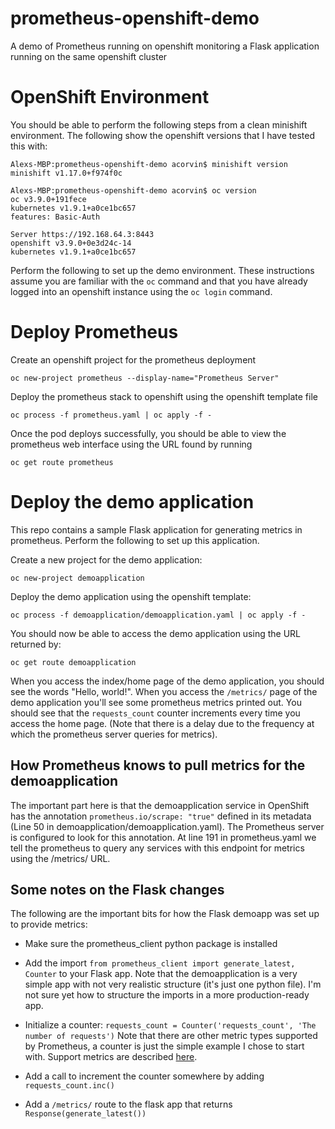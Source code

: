 # prometheus-openshift-demo

A demo of Prometheus running on openshift monitoring a Flask application
running on the same openshift cluster

# OpenShift Environment

You should be able to perform the following steps from a clean minishift
environment. The following show the openshift versions that I have tested
this with:

```
Alexs-MBP:prometheus-openshift-demo acorvin$ minishift version
minishift v1.17.0+f974f0c

Alexs-MBP:prometheus-openshift-demo acorvin$ oc version
oc v3.9.0+191fece
kubernetes v1.9.1+a0ce1bc657
features: Basic-Auth

Server https://192.168.64.3:8443
openshift v3.9.0+0e3d24c-14
kubernetes v1.9.1+a0ce1bc657
```

Perform the following to set up the demo environment. These instructions
assume you are familiar with the ```oc``` command and that you have already
logged into an openshift instance using the ```oc login``` command.

# Deploy Prometheus

Create an openshift project for the prometheus deployment

```
oc new-project prometheus --display-name="Prometheus Server"
```

Deploy the prometheus stack to openshift using the openshift template file

```
oc process -f prometheus.yaml | oc apply -f -
```

Once the pod deploys successfully, you should be able to view the prometheus
web interface using the URL found by running

```
oc get route prometheus
```

# Deploy the demo application

This repo contains a sample Flask application for generating metrics in
prometheus. Perform the following to set up this application.

Create a new project for the demo application:

```
oc new-project demoapplication
```

Deploy the demo application using the openshift template:

```
oc process -f demoapplication/demoapplication.yaml | oc apply -f -
```

You should now be able to access the demo application using the URL returned
by:

```
oc get route demoapplication
```

When you access the index/home page of the demo application, you should
see the words "Hello, world!". When you access the ```/metrics/``` page
of the demo application you'll see some prometheus metrics printed out.
You should see that the ```requests_count``` counter increments every time
you access the home page. (Note that there is a delay due to the frequency
at which the prometheus server queries for metrics).

## How Prometheus knows to pull metrics for the demoapplication

The important part here is that the demoapplication service in OpenShift
has the annotation ```prometheus.io/scrape: "true"``` defined in its
metadata (Line 50 in demoapplication/demoapplication.yaml). The Prometheus
server is configured to look for this annotation. At line 191 in
prometheus.yaml we tell the prometheus to query any services with this
endpoint for metrics using the /metrics/ URL.

## Some notes on the Flask changes

The following are the important bits for how the Flask demoapp was set up to
provide metrics:

  * Make sure the prometheus_client python package is installed

  * Add the import ```from prometheus_client import generate_latest, Counter```
    to your Flask app. Note that the demoapplication is a very simple app
    with not very realistic structure (it's just one python file). I'm not
    sure yet how to structure the imports in a more production-ready app.

  * Initialize a counter:
    ```requests_count = Counter('requests_count', 'The number of requests')```
    Note that there are other metric types supported by Prometheus, a counter
    is just the simple example I chose to start with. Support metrics are
    described [here][1].

  * Add a call to increment the counter somewhere by adding
    ```requests_count.inc()```

  * Add a ```/metrics/``` route to the flask app that returns
    ```Response(generate_latest())```

[1]: https://github.com/prometheus/client_python
